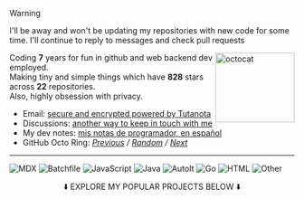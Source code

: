 > [!WARNING]  
> I'll be away and won't be updating my repositories with new code for some time. I'll continue to reply to messages and check pull requests

<img align="right" width="140" height="123" alt="octocat" src="https://raw.githubusercontent.com/SegoCode/SegoCode/main/media/mona-loading-edited-apng.png">

Coding **7** years for fun in github and web backend dev employed.<br/>
Making tiny and simple things which have **828** stars across **22** repositories.<br/>
Also, highly obsession with privacy.<br/>


- Email: [secure and encrypted powered by Tutanota](https://segocode.github.io/SegoCode/)
- Discussions: [another way to keep in touch with me](https://github.com/SegoCode/SegoCode/discussions/categories/keep-in-touch)
- My dev notes: [mis notas de programador, en español](https://segocode.github.io/notes/)
- GitHub Octo Ring: *[Previous](https://octo-ring.com/p/SegoCode/prev) / [Random](https://octo-ring.com/p/SegoCode/random) / [Next](https://octo-ring.com/p/SegoCode/next)*
----

![MDX](https://img.shields.io/static/v1?style=flat-square&label=%E2%A0%80&color=36393e&labelColor=%23fcb32c&message=MDX%EF%B8%B131.1%25)
![Batchfile](https://img.shields.io/static/v1?style=flat-square&label=%E2%A0%80&color=36393e&labelColor=%23C1F12E&message=Batchfile%EF%B8%B123.8%25)
![JavaScript](https://img.shields.io/static/v1?style=flat-square&label=%E2%A0%80&color=36393e&labelColor=%23f1e05a&message=JavaScript%EF%B8%B115.9%25)
![Java](https://img.shields.io/static/v1?style=flat-square&label=%E2%A0%80&color=36393e&labelColor=%23b07219&message=Java%EF%B8%B18.1%25)
![AutoIt](https://img.shields.io/static/v1?style=flat-square&label=%E2%A0%80&color=36393e&labelColor=%231C3552&message=AutoIt%EF%B8%B15.1%25)
![Go](https://img.shields.io/static/v1?style=flat-square&label=%E2%A0%80&color=36393e&labelColor=%2300ADD8&message=Go%EF%B8%B14.7%25)
![HTML](https://img.shields.io/static/v1?style=flat-square&label=%E2%A0%80&color=36393e&labelColor=%23e34c26&message=HTML%EF%B8%B13.7%25)
![Other](https://img.shields.io/static/v1?style=flat-square&label=%E2%A0%80&color=36393e&labelColor=%23ededed&message=Other%EF%B8%B17.2%25)

<p align="center"> ⬇️ EXPLORE MY POPULAR PROJECTS BELOW ⬇️ </p>
